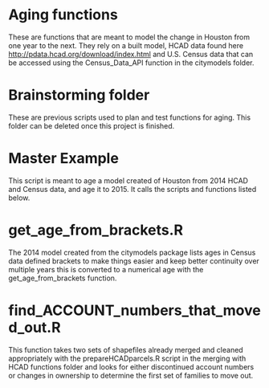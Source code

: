 # Aging functions

These are functions that are meant to model the change in Houston from one year to the next. They rely on a built model, HCAD data found here http://pdata.hcad.org/download/index.html and U.S. Census data that can be accessed using the Census_Data_API function in the citymodels folder.

# Brainstorming folder
These are previous scripts used to plan and test functions for aging. This folder can be deleted once this project is finished.

# Master Example
This script is meant to age a model created of Houston from 2014 HCAD and Census data, and age it to 2015. It calls the scripts and functions listed below.

# get_age_from_brackets.R
The 2014 model created from the citymodels package lists ages in Census data defined brackets to make things easier and keep better continuity over multiple years this is converted to a numerical age with the get_age_from_brackets function.

# find_ACCOUNT_numbers_that_moved_out.R
This function takes two sets of shapefiles already merged and cleaned appropriately with the prepareHCADparcels.R script in the merging with HCAD functions folder and looks for either discontinued account numbers or changes in ownership to determine the first set of families to move out.


